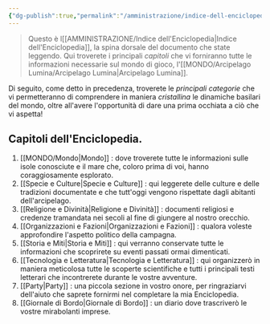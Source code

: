 ```yaml
---
{"dg-publish":true,"permalink":"/amministrazione/indice-dell-enciclopedia/"}
---
```



> Questo è l[[AMMINISTRAZIONE/Indice dell'Enciclopedia\|Indice dell'Enciclopedia]], la spina dorsale del documento che state leggendo. Qui troverete i principali *capitoli* che vi forniranno tutte le informazioni necessarie sul mondo di gioco, l'[[MONDO/Arcipelago Lumina/Arcipelago Lumina\|Arcipelago Lumina]]. 

Di seguito, come detto in precedenza, troverete le *principali categorie* che vi permetteranno di comprendere in maniera *cristallina* le dinamiche basilari del mondo, oltre all'avere l'opportunità di dare una prima occhiata a ciò che vi aspetta! 

## Capitoli dell'Enciclopedia.

1. [[MONDO/Mondo\|Mondo]] : dove troverete tutte le informazioni sulle isole conosciute e il mare che, coloro prima di voi, hanno coraggiosamente esplorato.
2. [[Specie e Culture\|Specie e Culture]] : qui leggerete delle culture e delle tradizioni documentate e che tutt'oggi vengono rispettate dagli abitanti dell'arcipelago.
3. [[Religione e Divinità\|Religione e Divinità]] : documenti religiosi e credenze tramandata nei secoli al fine di giungere al nostro orecchio.
4. [[Organizzazioni e Fazioni\|Organizzazioni e Fazioni]] : qualora voleste approfondire l'aspetto politico della campagna. 
5. [[Storia e Miti\|Storia e Miti]] : qui verranno conservate tutte le informazioni che scoprirete su eventi passati ormai dimenticati.
6. [[Tecnologia e Letteratura\|Tecnologia e Letteratura]] : qui organizzerò in maniera meticolosa tutte le scoperte scientifiche e tutti i principali testi letterari che incontrerete durante le vostre avventure. 
7. [[Party\|Party]] : una piccola sezione in vostro onore, per ringraziarvi dell'aiuto che saprete fornirmi nel completare la mia Enciclopedia. 
8. [[Giornale di Bordo\|Giornale di Bordo]] : un diario dove trascriverò le vostre mirabolanti imprese. 